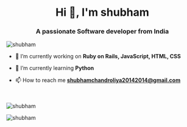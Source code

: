 <h1 align="center">Hi 👋, I'm shubham</h1>
<h3 align="center">A passionate Software developer from India</h3>

<p align="left"> <img src="https://komarev.com/ghpvc/?username=yashptel&label=Profile%20views&color=0e75b6&style=flat" alt="shubham" /> </p>

- 🔭 I’m currently working on **Ruby on Rails, JavaScript, HTML, CSS**

- 🌱 I’m currently learning **Python**

<!-- - 👨‍💻 All of my projects are available at [https://d3ward.github.io/](https://d3ward.github.io/) -->


- 📫 How to reach me **shubhamchandroliya20142014@gmail.com**

<!-- <h3 align="left">Support:</h3> -->
<!-- <p><a href="https://www.buymeacoffee.com/dOWS9cU"> <img align="left" src="https://cdn.buymeacoffee.com/buttons/v2/default-yellow.png" height="50" width="210" alt="d3ward" /></a></p><br><br> -->
<br>
<p style="width:100%"><img align="center" src="https://github-readme-stats.vercel.app/api?username=yashptel&show_icons=true&locale=en" alt="shubham" /></p>

<p style="width:100%"><img align="left" src="https://github-readme-stats.vercel.app/api/top-langs?username=shubhamp1&show_icons=true&locale=en&layout=compact" alt="shubham" /></p>

